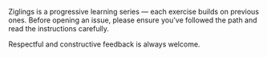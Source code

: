 Ziglings is a progressive learning series — each exercise builds on previous ones.
Before opening an issue, please ensure you've followed the path and read the instructions carefully.

Respectful and constructive feedback is always welcome.

